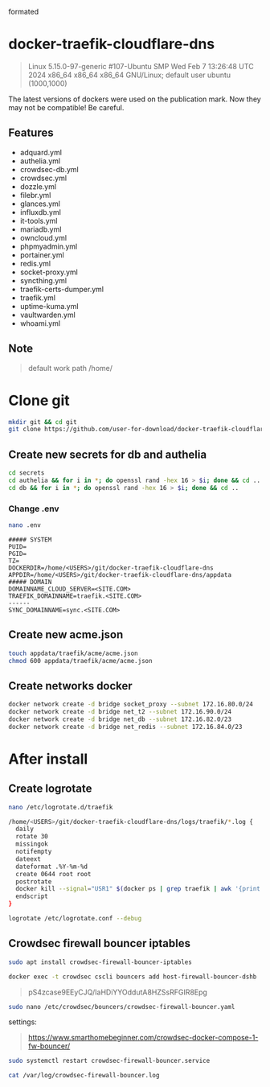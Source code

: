 formated
# docker-traefik-cloudflare-dns
> Linux 5.15.0-97-generic #107-Ubuntu SMP Wed Feb 7 13:26:48 UTC 2024 x86_64 x86_64 x86_64 GNU/Linux; default user ubuntu (1000,1000)

The latest versions of dockers were used on the publication mark. Now they may not be compatible! Be careful.

## Features
- adquard.yml
- authelia.yml
- crowdsec-db.yml
- crowdsec.yml
- dozzle.yml
- filebr.yml
- glances.yml
- influxdb.yml
- it-tools.yml
- mariadb.yml
- owncloud.yml
- phpmyadmin.yml
- portainer.yml
- redis.yml
- socket-proxy.yml
- syncthing.yml
- traefik-certs-dumper.yml
- traefik.yml
- uptime-kuma.yml
- vaultwarden.yml
- whoami.yml

## Note
> default work path /home/<USERS>

# Clone git
```bash
mkdir git && cd git
git clone https://github.com/user-for-download/docker-traefik-cloudflare-dns.git
```

## Create new secrets for db and authelia
```bash
cd secrets
cd authelia && for i in *; do openssl rand -hex 16 > $i; done && cd ..
cd db && for i in *; do openssl rand -hex 16 > $i; done && cd ..
```
### Change .env
```bash
nano .env
```
```env
##### SYSTEM
PUID=
PGID=
TZ=
DOCKERDIR=/home/<USERS>/git/docker-traefik-cloudflare-dns
APPDIR=/home/<USERS>/git/docker-traefik-cloudflare-dns/appdata
##### DOMAIN
DOMAINNAME_CLOUD_SERVER=<SITE.COM>
TRAEFIK_DOMAINNAME=traefik.<SITE.COM>
------
SYNC_DOMAINNAME=sync.<SITE.COM>
```
## Create new acme.json
```bash
touch appdata/traefik/acme/acme.json
chmod 600 appdata/traefik/acme/acme.json
```
## Create networks docker
```bash
docker network create -d bridge socket_proxy --subnet 172.16.80.0/24
docker network create -d bridge net_t2 --subnet 172.16.90.0/24
docker network create -d bridge net_db --subnet 172.16.82.0/23
docker network create -d bridge net_redis --subnet 172.16.84.0/23
```
# After install
## Create logrotate
```bash
nano /etc/logrotate.d/traefik  
```
```bash
/home/<USERS>/git/docker-traefik-cloudflare-dns/logs/traefik/*.log {
  daily
  rotate 30
  missingok
  notifempty
  dateext
  dateformat .%Y-%m-%d
  create 0644 root root
  postrotate
  docker kill --signal="USR1" $(docker ps | grep traefik | awk '{print $1}')
  endscript
}

```
```bash
logrotate /etc/logrotate.conf --debug  
```
## Crowdsec firewall bouncer iptables
```bash
sudo apt install crowdsec-firewall-bouncer-iptables
```
```bash
docker exec -t crowdsec cscli bouncers add host-firewall-bouncer-dshb
```
> pS4zcase9EEyCJQ/IaHDiYYOddutA8HZSsRFGIR8Epg
```bash
sudo nano /etc/crowdsec/bouncers/crowdsec-firewall-bouncer.yaml
```
settings:
> https://www.smarthomebeginner.com/crowdsec-docker-compose-1-fw-bouncer/

```bash	
sudo systemctl restart crowdsec-firewall-bouncer.service
```
```bash	
cat /var/log/crowdsec-firewall-bouncer.log
```